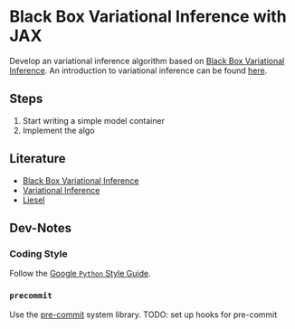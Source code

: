 # Black Box Variational Inference with JAX

Develop an variational inference algorithm based on [Black Box Variational Inference](https://proceedings.mlr.press/v33/ranganath14.pdf). An introduction to variational inference can be found [here](https://arxiv.org/pdf/1601.00670.pdf).

## Steps

1. Start writing a simple model container 
2. Implement the algo

## Literature 

- [Black Box Variational Inference](https://proceedings.mlr.press/v33/ranganath14.pdf)
- [Variational Inference](https://arxiv.org/pdf/1601.00670.pdf)
- [Liesel](https://github.com/liesel-devs/liesel)

## Dev-Notes

### Coding Style 

Follow the [Google `Python` Style Guide](https://google.github.io/styleguide/pyguide.html).

### `precommit`

Use the [pre-commit](https://pre-commit.com/) system library. TODO: set up hooks for pre-commit
